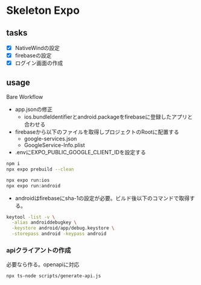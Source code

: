 # Skeleton Expo

## tasks

- [x] NativeWindの設定
- [x] firebaseの設定
- [x] ログイン画面の作成

## usage

Bare Workflow

- app.jsonの修正
  - ios.bundleIdentifierとandroid.packageをfirebaseに登録したアプリと合わせる
- firebaseから以下のファイルを取得しプロジェクトのRootに配置する
  - google-services.json
  - GoogleService-Info.plist
- .envにEXPO_PUBLIC_GOOGLE_CLIENT_IDを設定する

```bash
npm i
npx expo prebuild --clean
```

```bash
npx expo run:ios
npx expo run:android
```

- androidはfirebaseにsha-1の設定が必要。ビルド後以下のコマンドで取得する。

```bash
keytool -list -v \
  -alias androiddebugkey \
  -keystore android/app/debug.keystore \
  -storepass android -keypass android
```

### apiクライアントの作成

必要なら作る。openapiに対応

```
npx ts-node scripts/generate-api.js
```
